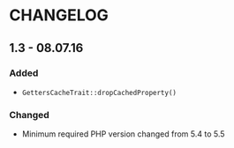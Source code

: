 # CHANGELOG

## 1.3 - 08.07.16

### Added

- `GettersCacheTrait::dropCachedProperty()`

### Changed

- Minimum required PHP version changed from 5.4 to 5.5
